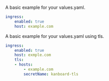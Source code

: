 A basic example for your values.yaml.

```yaml
ingress:
    enabled: true
    host: example.com
```

A basic example for your values.yaml using tls.
```yaml
ingress:
    enabled: true
    host: exmple.com
    tls:
    - hosts:
        - example.com
        secretName: kanboard-tls
```
